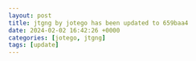 ```yaml
---
layout: post
title: jtgng by jotego has been updated to 659baa4
date: 2024-02-02 16:42:26 +0000
categories: [jotego, jtgng]
tags: [update]
---
```



